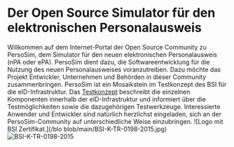 # Der Open Source Simulator für den elektronischen Personalausweis
Willkommen auf dem Internet-Portal der Open Source Community zu PersoSim, dem Simulator für den neuen elektronischen Personalausweis (nPA oder ePA). PersoSim dient dazu, die Softwareentwicklung für die Nutzung des neuen Personalausweises voranzutreiben. Dazu möchte das Projekt Entwickler, Unternehmen und Behörden in dieser Community zusammenbringen. PersoSim ist ein Mosaikstein im Testkonzept des BSI für die eID-Infrastruktur. Das [Testkonzept](https://www.bsi.bund.de/DE/Themen/DigitaleGesellschaft/ElektronischeIdentitaeten/Online-Ausweisfunktion/Testkonzept/testkonzept_node.html) beschreibt die einzelnen Komponenten innerhalb der eID-Infrastruktur und informiert über die Testmöglichkeiten sowie die dazugehörigen Testwerkzeuge. Interessierte Anwender und Entwickler sind natürlich herzlichst eingeladen, sich an der PersoSim-Community auf unterschiedliche Weise einzubringen.
![Logo mit BSI Zertifikat.](/blo   blob/main/BSI-K-TR-0198-2015.jpg)
![BSI-K-TR-0198-2015](https://github.com/PersoSim/persosim.github.io/assets/1050305/e2994a4f-ee16-4345-989a-e8548fa2237c)
